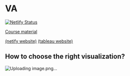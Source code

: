 # VA
[![Netlify Status](https://api.netlify.com/api/v1/badges/830a9b84-6ca3-42c8-a268-23517552656c/deploy-status)](https://app.netlify.com/sites/huanganni/deploys)

[Course material](https://isss608-ay2021-22april.netlify.app/)

[(netify website)](https://master--huanganni.netlify.app/)
[(tableau website)](https://public.tableau.com/app/profile/huang.anni/viz/In-class-exc2/Dashboard1?publish=yes)

## How to choose the right visualization?
![Uploading image.png…]()
